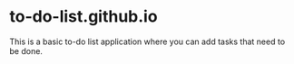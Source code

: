 # to-do-list.github.io


This is a basic to-do list application where you can add tasks that need to be done.
